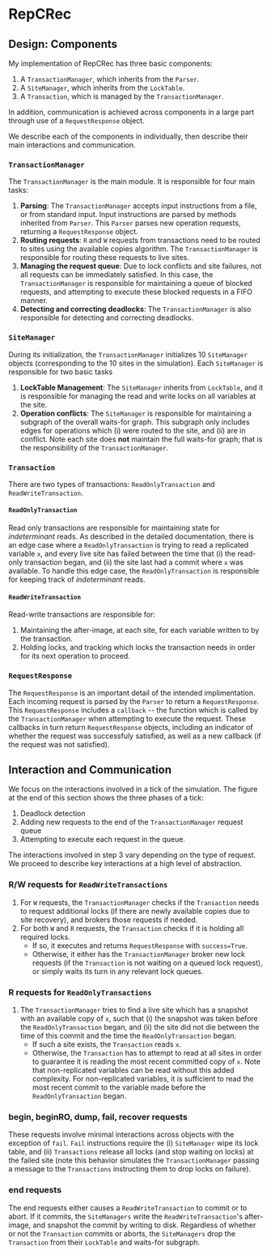 # RepCRec

## Design: Components

My implementation of RepCRec has three basic components:
1. A `TransactionManager`, which inherits from the `Parser`.
2. A `SiteManager`, which inherits from the `LockTable`.
3. A `Transaction`, which is managed by the `TransactionManager`.

In addition, communication is achieved across components in a large part through
use of a `RequestResponse` object.

We describe each of the components in individually, then describe their
main interactions and communication.

### `TransactionManager`

The `TransactionManager` is the main module. It is responsible for four main tasks:

1. **Parsing**: The `TransactionManager` accepts input instructions from a 
file, or from standard input. Input instructions
are parsed by methods inherited from `Parser`. This `Parser` parses new
operation requests, returning a `RequestResponse` object.
2. **Routing requests**: `R` and `W` requests from transactions need to 
be routed to sites using the available copies algorithm. The
`TransactionManager` is responsible for routing these requests to live sites.
3. **Managing the request queue**: Due to lock conflicts and site failures,
not all requests can be immediately satisfied. In this case, the
`TransactionManager` is responsible for maintaining a queue of blocked
requests, and attempting to execute these blocked requests in a FIFO manner.
4. **Detecting and correcting deadlocks**: The `TransactionManager` is also
responsible for detecting and correcting deadlocks.

### `SiteManager`

During its initialization, the `TransactionManager` initializes 10 `SiteManager`
objects (corresponding to the 10 sites in the simulation). Each `SiteManager`
is responsible for two basic tasks

1. **LockTable Management**: The `SiteManager` inherits from `LockTable`, and it
is responsible for managing the read and write locks on all variables at the site.
2. **Operation conflicts**:  The `SiteManager` is responsible for maintaining
a subgraph of the overall waits-for graph. This subgraph only includes edges
for operations which (i) were routed to the site, and (ii) are in conflict. Note
each site does **not** maintain the full waits-for graph; that is the responsibility
of the `TransactionManager`.

### `Transaction`

There are two types of transactions: `ReadOnlyTransaction` and `ReadWriteTransaction`.

#### `ReadOnlyTransaction`

Read only transactions are responsible for maintaining state for _indeterminant_
reads. As described in the detailed documentation, there is an edge case where a
`ReadOnlyTransaction` is trying to read a replicated variable `x`, and every live
site has failed between the time that (i) the read-only transaction began, and
(ii) the site last had a commit where `x` was available. To handle this edge case,
the `ReadOnlyTransaction` is responsible for keeping track of _indeterminant_ reads.

#### `ReadWriteTransaction`

Read-write transactions are responsible for:

1. Maintaining the after-image, at each site, for each variable written to by
the transaction.
2. Holding locks, and tracking which locks the transaction needs in order for
its next operation to proceed.

### `RequestResponse`

The `RequestResponse` is an important detail of the intended implimentation. Each
incoming request is parsed by the `Parser` to return a `RequestResponse`. This
`RequestResponse` includes a `callback` -- the function which is called by the
`TransactionManager` when attempting to execute the request. These callbacks
in turn return `RequestResponse` objects, including an indicator of whether
the request was successfuly satisfied, as well as a new callback (if the
request was not satisfied).

## Interaction and Communication

We focus on the interactions involved in a tick of the simulation. The figure
at the end of this section shows the three phases of a tick:

1. Deadlock detection
2. Adding new requests to the end of the `TransactionManager` request queue
3. Attempting to execute each request in the queue.

The interactions involved in step 3 vary depending on the type of request. We
proceed to describe key interactions at a high level of abstraction.

### R/W requests for `ReadWriteTransactions`

1. For `W` requests, the `TransactionManager` checks if the `Transaction`
needs to request additional locks (if there are newly available copies due
to site recovery), and brokers those requests if needed.
2. For both `W` and `R` requests, the `Transaction` checks if it is holding all
required locks.
    - If so, it executes and returns `RequestResponse` with `success=True`.
    - Otherwise, it either has the `TransactionManager` broker new lock
    requests (if the `Transaction` is not waiting on a queued lock request), or
    simply waits its turn in any relevant lock queues.

### R requests for `ReadOnlyTransactions`

1. The `TransactionManager` tries to find a live site which has a snapshot with
an available copy of `x`, such that (i) the snapshot was taken before the
`ReadOnlyTransaction` began, and (ii) the site did not die between the time
of this commit and the time the `ReadOnlyTransaction` began.
    - If such a site exists, the `Transaction` reads `x`.
    - Otherwise, the `Transaction` has to attempt to read at all sites in order
      to guarantee it is reading the most recent committed copy of `x`.
Note that non-replicated variables can be read without this added complexity.
For non-replicated variables, it is sufficient to read the most recent commit
to the variable made before the `ReadOnlyTransaction` began.

### begin, beginRO, dump, fail, recover requests

These requests involve minimal interactions across objects with the exception of
`fail`. `Fail` instructions require the (i) `SiteManager` wipe its lock table,
and (ii) `Transactions` release all locks (and stop waiting on locks) at the
failed site (note this behavior simulates the `TransactionManager` passing a 
message to the `Transactions` instructing them to drop locks on failure).

### end requests

The end requests either causes a `ReadWriteTransaction` to commit or to abort.
If it commits, the `SiteManagers` write the `ReadWriteTransaction`'s after-image,
and snapshot the commit by writing to disk. Regardless of whether or not the
`Transaction` commits or aborts, the `SiteManagers` drop the `Transaction` from
their `LockTable` and waits-for subgraph.
